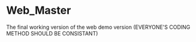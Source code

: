 # Web_Master
The final working version of the web demo version (EVERYONE'S CODING METHOD SHOULD BE CONSISTANT)

